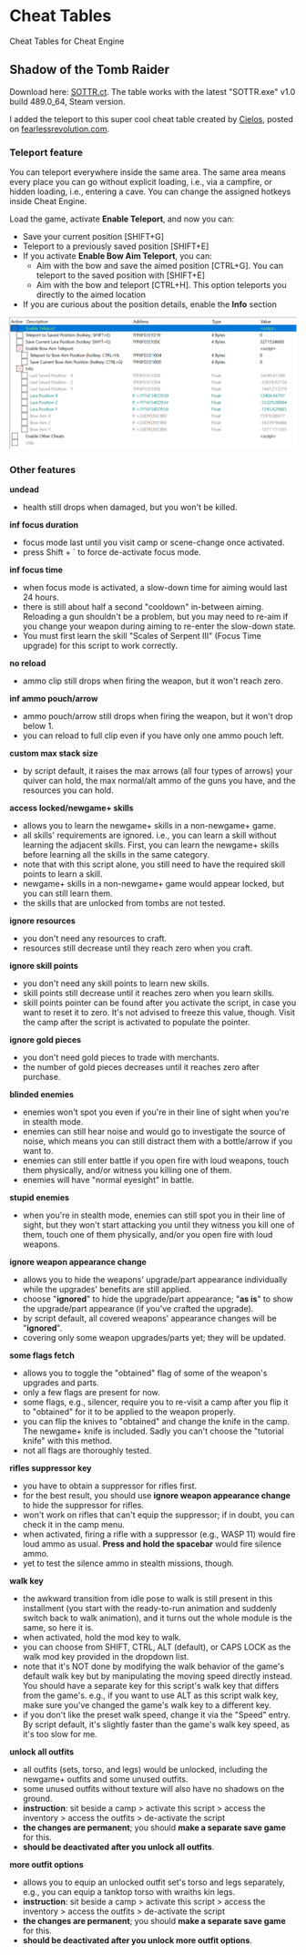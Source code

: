 # Cheat Tables
Cheat Tables for Cheat Engine

## Shadow of the Tomb Raider
Download here: [SOTTR.ct](./sottr/SOTTR.ct). The table works with the latest "SOTTR.exe" v1.0 build 489.0_64, Steam version.

I added the teleport to this super cool cheat table created by [Cielos](https://fearlessrevolution.com/memberlist.php?mode=viewprofile&u=177), posted on [fearlessrevolution.com](https://fearlessrevolution.com/viewtopic.php?p=281836#p281836). 

### Teleport feature
You can teleport everywhere inside the same area. The same area means every place you can go without explicit loading, i.e., via a campfire, or hidden loading, i.e., entering a cave. You can change the assigned hotkeys inside Cheat Engine.

Load the game, activate **Enable Teleport**, and now you can:
  - Save your current position [SHIFT+G]
  - Teleport to a previously saved position [SHIFT+E]
  - If you activate **Enable Bow Aim Teleport**, you can:
    - Aim with the bow and save the aimed position [CTRL+G]. You can teleport to the saved position with [SHIFT+E]
    - Aim with the bow and teleport [CTRL+H]. This option teleports you directly to the aimed location
  - If you are curious about the position details, enable the **Info** section

![teleport-feature](./sottr/sottr.png)

### Other features

**undead**
- health still drops when damaged, but you won't be killed.

**inf focus duration**
- focus mode last until you visit camp or scene-change once activated.
- press Shift + ` to force de-activate focus mode.

**inf focus time**
- when focus mode is activated, a slow-down time for aiming would last 24 hours.
- there is still about half a second "cooldown" in-between aiming. Reloading a gun shouldn't be a problem, but you may need to re-aim if you change your weapon during aiming to re-enter the slow-down state.
- You must first learn the skill "Scales of Serpent III" (Focus Time upgrade) for this script to work correctly.

**no reload**
- ammo clip still drops when firing the weapon, but it won't reach zero.

**inf ammo pouch/arrow**
- ammo pouch/arrow still drops when firing the weapon, but it won't drop below 1.
- you can reload to full clip even if you have only one ammo pouch left.

**custom max stack size**
- by script default, it raises the max arrows (all four types of arrows) your quiver can hold, the max normal/alt ammo of the guns you have, and the resources you can hold.

**access locked/newgame+ skills**
- allows you to learn the newgame+ skills in a non-newgame+ game.
- all skills' requirements are ignored. i.e., you can learn a skill without learning the adjacent skills. First, you can learn the newgame+ skills before learning all the skills in the same category.
- note that with this script alone, you still need to have the required skill points to learn a skill.
- newgame+ skills in a non-newgame+ game would appear locked, but you can still learn them.
- the skills that are unlocked from tombs are not tested.

**ignore resources**
- you don't need any resources to craft.
- resources still decrease until they reach zero when you craft.

**ignore skill points**
- you don't need any skill points to learn new skills.
- skill points still decrease until it reaches zero when you learn skills.
- skill points pointer can be found after you activate the script, in case you want to reset it to zero. It's not advised to freeze this value, though. Visit the camp after the script is activated to populate the pointer.

**ignore gold pieces**
- you don't need gold pieces to trade with merchants.
- the number of gold pieces decreases until it reaches zero after purchase.

**blinded enemies**
- enemies won't spot you even if you're in their line of sight when you're in stealth mode.
- enemies can still hear noise and would go to investigate the source of noise, which means you can still distract them with a bottle/arrow if you want to.
- enemies can still enter battle if you open fire with loud weapons, touch them physically, and/or witness you killing one of them.
- enemies will have "normal eyesight" in battle.

**stupid enemies**
- when you're in stealth mode, enemies can still spot you in their line of sight, but they won't start attacking you until they witness you kill one of them, touch one of them physically, and/or you open fire with loud weapons.

**ignore weapon appearance change**
- allows you to hide the weapons' upgrade/part appearance individually while the upgrades' benefits are still applied.
- choose "**ignored**" to hide the upgrade/part appearance; "**as is**" to show the upgrade/part appearance (if you've crafted the upgrade).
- by script default, all covered weapons' appearance changes will be "**ignored**".
- covering only some weapon upgrades/parts yet; they will be updated.

**some flags fetch**
- allows you to toggle the "obtained" flag of some of the weapon's upgrades and parts.
- only a few flags are present for now.
- some flags, e.g., silencer, require you to re-visit a camp after you flip it to "obtained" for it to be applied to the weapon properly.
- you can flip the knives to "obtained" and change the knife in the camp. The newgame+ knife is included. Sadly you can't choose the "tutorial knife" with this method.
- not all flags are thoroughly tested.

**rifles suppressor key**
- you have to obtain a suppressor for rifles first.
- for the best result, you should use **ignore weapon appearance change** to hide the suppressor for rifles.
- won't work on rifles that can't equip the suppressor; if in doubt, you can check it in the camp menu.
- when activated, firing a rifle with a suppressor (e.g., WASP 11) would fire loud ammo as usual. **Press and hold the spacebar** would fire silence ammo.
- yet to test the silence ammo in stealth missions, though.

**walk key**
- the awkward transition from idle pose to walk is still present in this installment (you start with the ready-to-run animation and suddenly switch back to walk animation), and it turns out the whole module is the same, so here it is.
- when activated, hold the mod key to walk.
- you can choose from SHIFT, CTRL, ALT (default), or CAPS LOCK as the walk mod key provided in the dropdown list.
- note that it's NOT done by modifying the walk behavior of the game's default walk key but by manipulating the moving speed directly instead. You should have a separate key for this script's walk key that differs from the game's. e.g., if you want to use ALT as this script walk key, make sure you've changed the game's walk key to a different key.
- if you don't like the preset walk speed, change it via the "Speed" entry. By script default, it's slightly faster than the game's walk key speed, as it's too slow for me.

**unlock all outfits**
- all outfits (sets, torso, and legs) would be unlocked, including the newgame+ outfits and some unused outfits.
- some unused outfits without texture will also have no shadows on the ground.
- **instruction**: sit beside a camp > activate this script > access the inventory > access the outfits > de-activate the script
- **the changes are permanent**; you should **make a separate save game** for this.
- **should be deactivated after you unlock all outfits**.

**more outfit options**
- allows you to equip an unlocked outfit set's torso and legs separately, e.g., you can equip a tanktop torso with wraiths kin legs.
- **instruction**: sit beside a camp > activate this script > access the inventory > access the outfits > de-activate the script
- **the changes are permanent**; you should **make a separate save game** for this.
- **should be deactivated after you unlock more outfit options**.
